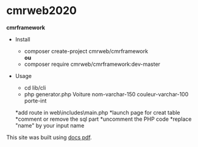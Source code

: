 # cmrweb2020
**cmrframework**	

  * Install
    - composer create-project cmrweb/cmrframework  
  **ou**
    - composer require cmrweb/cmrframework:dev-master

  * Usage
    - cd lib/cli
    - php generator.php Voiture nom-varchar-150 couleur-varchar-100 porte-int 
   
    *add route in web\includes\main.php
    *launch page for creat table
    *comment or remove the sql part
    *uncomment the PHP code
    *replace "name" by your input name
 
 This site was built using [docs pdf](https://docs.google.com/presentation/d/1FP2pDqd5z5KtJ_tku4P9MljjPUj33xVLkF9VqpDlFII/edit?usp=sharing).

